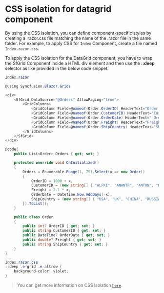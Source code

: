 # CSS isolation for datagrid component

By using the CSS isolation, you can define component-specific styles by creating a .razor.css file matching the name of the .razor file in the same folder. For example, to apply CSS for `Index` Component, create a file named `Index.razor.css`.

To apply the CSS isolation for the DataGrid component, you have to wrap the SfGrid Component inside a HTML div element and then use the **::deep** selector as like provided in the below code snippet.

```csharp
Index.razor

@using Syncfusion.Blazor.Grids

<div>
    <SfGrid DataSource="@Orders" AllowPaging="true">
        <GridColumns>
            <GridColumn Field=@nameof(Order.OrderID) HeaderText="Order ID" TextAlign="TextAlign.Right" Width="120"></GridColumn>
            <GridColumn Field=@nameof(Order.CustomerID) HeaderText="Customer Name" Width="120"></GridColumn>
            <GridColumn Field=@nameof(Order.OrderDate) HeaderText=" Order Date" EditType="EditType.DatePickerEdit" Format="d" TextAlign="TextAlign.Right" Width="130" Type="ColumnType.Date"></GridColumn>
            <GridColumn Field=@nameof(Order.Freight) HeaderText="Freight" Format="C2" TextAlign="TextAlign.Right" EditType="EditType.NumericEdit" Width="120"></GridColumn>
            <GridColumn Field=@nameof(Order.ShipCountry) HeaderText="Ship Country" EditType="EditType.DropDownEdit" Width="150"></GridColumn>
        </GridColumns>
    </SfGrid>
</div>

@code{
    public List<Order> Orders { get; set; }

    protected override void OnInitialized()
    {
        Orders = Enumerable.Range(1, 75).Select(x => new Order()
        {
            OrderID = 1000 + x,
            CustomerID = (new string[] { "ALFKI", "ANANTR", "ANTON", "BLONP", "BOLID" })[new Random().Next(5)],
            Freight = 2.1 * x,
            OrderDate = DateTime.Now.AddDays(-x),
            ShipCountry = (new string[] { "USA", "UK", "CHINA", "RUSSIA", "INDIA" })[new Random().Next(5)]
        }).ToList();
    }

    public class Order
    {
        public int? OrderID { get; set; }
        public string CustomerID { get; set; }
        public DateTime? OrderDate { get; set; }
        public double? Freight { get; set; }
        public string ShipCountry { get; set; }
    }
}
```

```csharp
Index.razor.css
::deep .e-grid .e-altrow {
    background-color: violet;
}
```

> You can get more information on CSS Isolation [`here`](https://docs.microsoft.com/en-us/aspnet/core/blazor/components/css-isolation?view=aspnetcore-5.0#child-component-support).